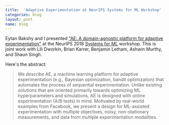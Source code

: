 ```yaml
---
title:  'Adaptive Experimentation at NeurIPS Systems for ML Workshop'
categories: blog
layout: post
name: blog
---
```


Eytan Bakshy and I presented ["AE: A domain-agnostic platform for adaptive experimentation"](/assets/papers/AE-NeurIPS2018.pdf) at the NeurIPS 2018 [Systems for ML](http://learningsys.org/nips18/) workshop. This is joint work with Lili Dworkin, Brian Karrer, Benjamin Letham, Ashwin Murthy, and Shaun Singh.

Here's the abstract:
> We describe AE, a machine learning platform for adaptive experimentation (e.g., Bayesian optimization, bandit optimization) that automates the process of sequential experimentation. Unlike existing solutions that are oriented primarily towards optimizing ML hyperparameters and simulations, AE is designed with online experimentation (A/B tests) in mind. Motivated by real-world examples from Facebook, we present a design for ML-assisted experimentation with multiple objectives, noisy, non-stationary measurements, and data from multiple experimentation modalities.
